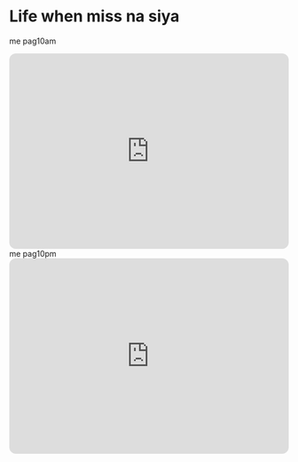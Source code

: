 # Life when miss na siya
me pag10am
<iframe style="border-radius:12px" src="https://open.spotify.com/embed/album/3as5iLN6ugZO7Kz4xVaHdk?utm_source=generator" width="100%" height="352" frameBorder="0" allowfullscreen="" allow="autoplay; clipboard-write; encrypted-media; fullscreen; picture-in-picture" loading="lazy"></iframe>
me pag10pm
<iframe style="border-radius:12px" src="https://open.spotify.com/embed/track/69u8qQcaA3o0A7Ko87juqp?utm_source=generator" width="100%" height="352" frameBorder="0" allowfullscreen="" allow="autoplay; clipboard-write; encrypted-media; fullscreen; picture-in-picture" loading="lazy"></iframe>
